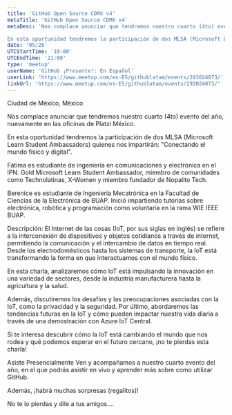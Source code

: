 ```yaml
---
title: 'GitHub Open Source CDMX v4'
metaTitle: 'GitHub Open Source CDMX v4'
metaDesc: 'Nos complace anunciar que tendremos nuestro cuarto (4to) evento del año, nuevamente en las oficinas de Platzi México.

En esta oportunidad tendremos la participación de dos MLSA (Microsoft Learn Student Ambassadors) quienes nos impartirán: "Conectando el mundo físico y digital"'
date: '05/26'
UTCStartTime: '19:00'
UTCEndTime: '21:00'
type: 'meetup'
userName: 'GitHub ¡Presente!: En Español'
userLink: 'https://www.meetup.com/es-ES/githublatam/events/293024073/'
linkUrl: 'https://www.meetup.com/es-ES/githublatam/events/293024073/'
---
```

Ciudad de México, México

Nos complace anunciar que tendremos nuestro cuarto (4to) evento del año, nuevamente en las oficinas de Platzi México.

En esta oportunidad tendremos la participación de dos MLSA (Microsoft Learn Student Ambassadors) quienes nos impartirán: "Conectando el mundo físico y digital".

Fátima es estudiante de ingeniería en comunicaciones y electrónica en el IPN. Gold Microsoft Learn Student Ambassador, miembro de comunidades como Technolatinas, X-Women y miembro fundador de Nopalito Tech.

Berenice es estudiante de Ingeniería Mecatrónica en la Facultad de Ciencias de la Electrónica de BUAP. Inició impartiendo tutorías sobre electrónica, robótica y programación como voluntaria en la rama WIE IEEE BUAP.

Descripción:
El Internet de las cosas (IoT, por sus siglas en inglés) se refiere a la interconexión de dispositivos y objetos cotidianos a través de internet, permitiendo la comunicación y el intercambio de datos en tiempo real. Desde los electrodomésticos hasta los sistemas de transporte, la IoT está transformando la forma en que interactuamos con el mundo físico.

En esta charla, analizaremos cómo IoT está impulsando la innovación en una variedad de sectores, desde la industria manufacturera hasta la agricultura y la salud.

Además, discutiremos los desafíos y las preocupaciones asociadas con la IoT, como la privacidad y la seguridad. Por último, abordaremos las tendencias futuras en la IoT y cómo pueden impactar nuestra vida diaria a través de una demostración con Azure IoT Central.

Si te interesa descubrir cómo la IoT está cambiando el mundo que nos rodea y qué podemos esperar en el futuro cercano, ¡no te pierdas esta charla!

Asiste Presencialmente
Ven y acompañamos a nuestro cuarto evento del año, en el que podrás asistir en vivo y aprender más sobre como utilizar GitHub.

Además, ¡habrá muchas sorpresas (regalitos)!

No te lo pierdas y dile a tus amigos....